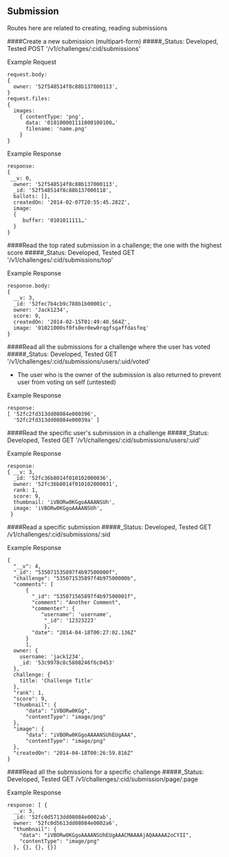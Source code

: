 
Submission
----------------------
Routes here are related to creating, reading submissions

####Create a new submission (multipart-form)
#####_Status: Developed, Tested
POST '/v1/challenges/:cid/submissions'

Example Request
```
request.body:
{ 
  owner: '52f548514f8c88b137000113',                
}
request.files:
{
  images: 
    { contentType: 'png',
      data: '010100001111000100100…'
      filename: 'name.png'
    }
}
```
Example Response
```
response:
{
 __v: 0,
  owner: '52f548514f8c88b137000113',
  _id: '52f548514f8c88b137000118',
  ballots: [],
  createdOn: '2014-02-07T20:55:45.282Z',
  image: 
  {
     buffer: '0101011111…'
  } 
}
```

####Read the top rated submission in a challenge; the one with the highest score
#####_Status: Developed, Tested
GET '/v1/challenges/:cid/submissions/top'

Example Response
```
response.body: 
{ 
  __v: 3,
  _id: '52fec7b4cb9c788b1b00001c',
  owner: 'Jack1234',
  score: 9,
  createdOn: '2014-02-15T01:49:40.564Z',
  image: '01021000sf0fs0er0ew0rqgfsgaffdasfeq'
}
```
####Read all the submissions for a challenge where the user has voted
#####_Status: Developed, Tested
GET '/v1/challenges/:cid/submissions/users/:uid/voted'

- The user who is the owner of the submission is also returned to prevent user from voting on self (untested)

Example Response
```
response: 
[ '52fc2fd313dd08084e000396',
  '52fc2fd313dd08084e00039a' ]
```
####Read the specific user's submission in a challenge
#####_Status: Developed, Tested
GET '/v1/challenges/:cid/submissions/users/:uid'

Example Response
```
response: 
{ __v: 3,
  _id: '52fc36b8014f010102000036',
  owner: '52fc36b8014f010102000031',
  rank: 1,
  score: 9,
  thumbnail: 'iVBORw0KGgoAAAANSUh', 
  image: 'iVBORw0KGgoAAAANSUh', 
 }
```
####Read a specific submission
#####_Status: Developed, Tested
GET /v1/challenges/:cid/submissions/:sid

Example Response
```
{
  "__v": 4,
  "_id": "535071535897f4b97500000f",
  "challenge": "535071535897f4b97500000b",
  "comments": [
      {
        "_id": "535071565897f4b97500001f",
        "comment": "Another Comment",
        "commenter": {
           "username": 'username',
            "_id": '12323223'
            },
        "date": "2014-04-18T00:27:02.136Z"
      }
      ],
  owner: {
    username: 'jack1234',
    _id: '53c9978c8c5808246f6c0453'
  },
  challenge: {
    title: 'Challenge Title'
  },
  "rank": 1,
  "score": 9,
  "thumbnail": {
      "data": "iVBORw0KGg",
      "contentType": "image/png"
  },
  "image": {
      "data": "iVBORw0KGgoAAAANSUhEUgAAA",
      "contentType": "image/png"
  },
  "createdOn": "2014-04-18T00:26:59.816Z"
}
```
####Read all the submissions for a specific challenge
#####_Status: Developed, Tested
GET /v1/challenges/:cid/submission/page/:page

Example Response
```
response: [ {
  __v: 3,
  _id: '52fc0d5713dd08084e0002ab',
  owner: '52fc0d5613dd08084e0002a6',
  "thumbnail": {
    "data": "iVBORw0KGgoAAAANSUhEUgAAACMAAAAjAQAAAAA2oCYII",
    "contentType": "image/png"
  }, {}, {}, {}]
```

